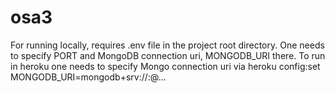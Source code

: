 # osa3

For running locally, requires .env file in the project root directory. One needs to specify PORT and MongoDB connection uri, MONGODB_URI there. To run in heroku one needs to specify Mongo connection uri via heroku config:set MONGODB_URI=mongodb+srv://<username>:<password>@...
